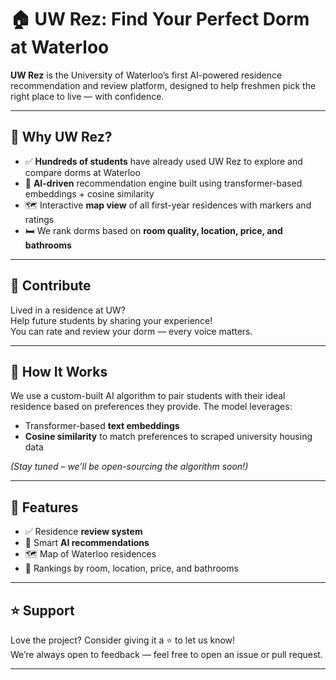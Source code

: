 # 🏠 UW Rez: Find Your Perfect Dorm at Waterloo

**UW Rez** is the University of Waterloo’s first AI-powered residence recommendation and review platform, designed to help freshmen pick the right place to live — with confidence.

---

## 🚀 Why UW Rez?

- ✅ **Hundreds of students** have already used UW Rez to explore and compare dorms at Waterloo  
- 🧠 **AI-driven** recommendation engine built using transformer-based embeddings + cosine similarity  
- 🗺️ Interactive **map view** of all first-year residences with markers and ratings  
- 🛏️ We rank dorms based on **room quality, location, price, and bathrooms**

---

## 🤝 Contribute

Lived in a residence at UW?  
Help future students by sharing your experience!  
You can rate and review your dorm — every voice matters.

---

## 🧠 How It Works

We use a custom-built AI algorithm to pair students with their ideal residence based on preferences they provide. The model leverages:

- Transformer-based **text embeddings**
- **Cosine similarity** to match preferences to scraped university housing data

_(Stay tuned – we’ll be open-sourcing the algorithm soon!)_

---

## 📍 Features

- ✅ Residence **review system**
- 🤖 Smart **AI recommendations**
- 🗺️ Map of Waterloo residences
- 🏅 Rankings by room, location, price, and bathrooms

---

## ⭐ Support

Love the project? Consider giving it a ⭐ to let us know!  
We’re always open to feedback — feel free to open an issue or pull request.

---
